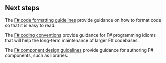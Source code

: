 ## Next steps

The [F# code formatting guidelines](formatting.md) provide guidance on how to format code so that it is easy to read.

The [F# coding conventions](conventions.md) provide guidance for F# programming idioms that will help the long-term maintenance of larger F# codebases.

The [F# component design guidelines](component-design-guidelines.md) provide guidance for authoring F# components, such as libraries.
